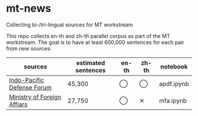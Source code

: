 # mt-news
Collecting bi-/tri-lingual sources for MT workstream

This repo collects en-th and zh-th parallel corpus as part of the MT workstream. The goal is to have at least 600,000 sentences for each pair from new sources:

| sources | estimated sentences | en-th | zh-th | notebook |
|-----------------------------|---------------------|-------|-------|------------|
| [Indo-Pacific Defense Forum](http://apdf-magazine.com/) | 45,300 | ◯ | ◯ | apdf.ipynb |
| [Ministry of Foreign Affiars](http://mfa.go.th/main/en/news3) | 27,750‬ | ◯ | ✕ | mfa.ipynb |

